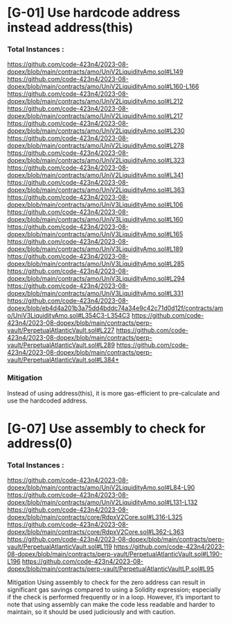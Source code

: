 # [G-01] Use hardcode address instead address(this)

### Total Instances : 
https://github.com/code-423n4/2023-08-dopex/blob/main/contracts/amo/UniV2LiquidityAmo.sol#L149
https://github.com/code-423n4/2023-08-dopex/blob/main/contracts/amo/UniV2LiquidityAmo.sol#L160-L166
https://github.com/code-423n4/2023-08-dopex/blob/main/contracts/amo/UniV2LiquidityAmo.sol#L212
https://github.com/code-423n4/2023-08-dopex/blob/main/contracts/amo/UniV2LiquidityAmo.sol#L217
https://github.com/code-423n4/2023-08-dopex/blob/main/contracts/amo/UniV2LiquidityAmo.sol#L230
https://github.com/code-423n4/2023-08-dopex/blob/main/contracts/amo/UniV2LiquidityAmo.sol#L278
https://github.com/code-423n4/2023-08-dopex/blob/main/contracts/amo/UniV2LiquidityAmo.sol#L323
https://github.com/code-423n4/2023-08-dopex/blob/main/contracts/amo/UniV2LiquidityAmo.sol#L341
https://github.com/code-423n4/2023-08-dopex/blob/main/contracts/amo/UniV2LiquidityAmo.sol#L363
https://github.com/code-423n4/2023-08-dopex/blob/main/contracts/amo/UniV3LiquidityAmo.sol#L106
https://github.com/code-423n4/2023-08-dopex/blob/main/contracts/amo/UniV3LiquidityAmo.sol#L160
https://github.com/code-423n4/2023-08-dopex/blob/main/contracts/amo/UniV3LiquidityAmo.sol#L165
https://github.com/code-423n4/2023-08-dopex/blob/main/contracts/amo/UniV3LiquidityAmo.sol#L189
https://github.com/code-423n4/2023-08-dopex/blob/main/contracts/amo/UniV3LiquidityAmo.sol#L285
https://github.com/code-423n4/2023-08-dopex/blob/main/contracts/amo/UniV3LiquidityAmo.sol#L294
https://github.com/code-423n4/2023-08-dopex/blob/main/contracts/amo/UniV3LiquidityAmo.sol#L331
https://github.com/code-423n4/2023-08-dopex/blob/eb4d4a201b3a75dd4bddc74a34e9c42c71d0d12f/contracts/amo/UniV3LiquidityAmo.sol#L354C3-L354C3
https://github.com/code-423n4/2023-08-dopex/blob/main/contracts/perp-vault/PerpetualAtlanticVault.sol#L227
https://github.com/code-423n4/2023-08-dopex/blob/main/contracts/perp-vault/PerpetualAtlanticVault.sol#L289
https://github.com/code-423n4/2023-08-dopex/blob/main/contracts/perp-vault/PerpetualAtlanticVault.sol#L384+

### Mitigation
Instead of using address(this), it is more gas-efficient to pre-calculate and use the hardcoded address.

# [G-07] Use assembly to check for address(0)

### Total Instances : 

https://github.com/code-423n4/2023-08-dopex/blob/main/contracts/amo/UniV2LiquidityAmo.sol#L84-L90
https://github.com/code-423n4/2023-08-dopex/blob/main/contracts/amo/UniV2LiquidityAmo.sol#L131-L132
https://github.com/code-423n4/2023-08-dopex/blob/main/contracts/core/RdpxV2Core.sol#L316-L325
https://github.com/code-423n4/2023-08-dopex/blob/main/contracts/core/RdpxV2Core.sol#L362-L363
https://github.com/code-423n4/2023-08-dopex/blob/main/contracts/perp-vault/PerpetualAtlanticVault.sol#L119
https://github.com/code-423n4/2023-08-dopex/blob/main/contracts/perp-vault/PerpetualAtlanticVault.sol#L190-L196
https://github.com/code-423n4/2023-08-dopex/blob/main/contracts/perp-vault/PerpetualAtlanticVaultLP.sol#L95

Mitigation
Using assembly to check for the zero address can result in significant gas savings compared to using a Solidity expression; especially if the check is performed frequently or in a loop. However, it’s important to note that using assembly can make the code less readable and harder to maintain, so it should be used judiciously and with caution.